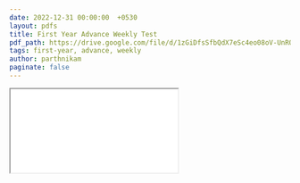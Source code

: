 ```yaml
---
date: 2022-12-31 00:00:00  +0530
layout: pdfs
title: First Year Advance Weekly Test
pdf_path: https://drive.google.com/file/d/1zGiDfsSfbQdX7eSc4eo08oV-UnRQX02c/preview?usp=drive_link
tags: first-year, advance, weekly
author: parthnikam
paginate: false
---
```


<iframe class="embed-pdf" src="{{ page.pdf_path }}#toolbar=0" seamless="seamless" scrolling="no" style="overflow:hidden"></iframe>
